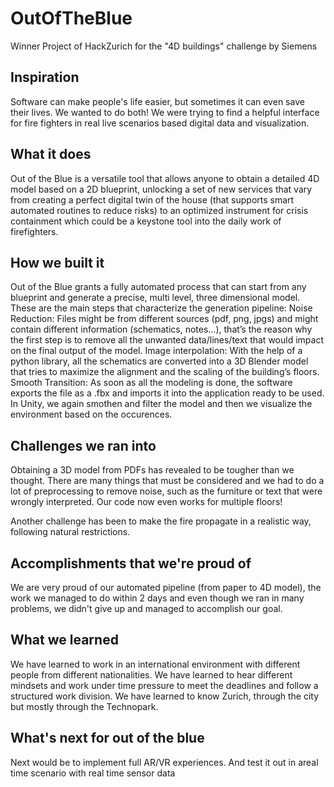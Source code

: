 # OutOfTheBlue

Winner Project of HackZurich for the "4D buildings" challenge by Siemens

## Inspiration

Software can make people's life easier, but sometimes it can even save their lives. 
We wanted to do both! 
We were trying to find a helpful interface for fire fighters in real live scenarios based digital data and visualization.

## What it does

Out of the Blue is a versatile tool that allows anyone to obtain a detailed 4D model based on a 2D blueprint, unlocking a set of new services that vary from creating a perfect digital twin of the house (that supports smart automated routines to reduce risks) to an optimized instrument for crisis containment which could be a keystone tool into the daily work of firefighters.

## How we built it

Out of the Blue grants a fully automated process that can start from any blueprint and generate a precise, multi level, three dimensional model. These are the main steps that characterize the generation pipeline:
Noise Reduction: Files might be from different sources (pdf, png, jpgs) and might contain different information (schematics, notes…), that’s the reason why the first step is to remove all the unwanted data/lines/text that would impact on the final output of the model.
Image interpolation: With the help of a python library, all the schematics are converted into a 3D Blender model that tries to maximize the alignment and the scaling of the building’s floors.
Smooth Transition: As soon as all the modeling is done, the software exports the file as a .fbx and imports it into the application ready to be used.
In Unity, we again smothen and filter the model and then we visualize the environment based on the occurences.

## Challenges we ran into

Obtaining a 3D model from PDFs has revealed to be tougher than we thought. There are many things that must be considered and we had to do a lot of preprocessing to remove noise, such as the furniture or text that were wrongly interpreted. Our code now even works for multiple floors! 

Another challenge has been to make the fire propagate in a realistic way, following natural restrictions.

## Accomplishments that we're proud of

We are very proud of our automated pipeline (from paper to 4D model), the work we managed to do within 2 days and even though we ran in many problems, we didn't give up and managed to accomplish our goal.

## What we learned

We have learned to work in an international environment with different people from different nationalities. We have learned to hear different mindsets and work under time pressure to meet the deadlines and follow a structured work division.
We have learned to know Zurich, through the city but mostly through the Technopark. 

## What's next for out of the blue

Next would be to implement full AR/VR experiences. 
And test it out in  areal time scenario with real time sensor data

